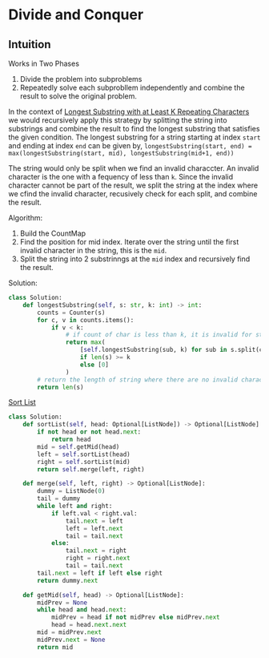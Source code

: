 # Divide and Conquer

## Intuition
Works in Two Phases
1. Divide the problem into subproblems
2. Repeatedly solve each subprobllem independently and combine the result to solve the original problem.

In the context of [Longest Substring with at Least K Repeating Characters](https://leetcode.com/problems/longest-substring-with-at-least-k-repeating-characters/description/) we would recursively apply this strategy by splitting the string into substrings and combine the result to find the longest substring that satisfies the given condition. The longest substring for a string starting at index `start` and ending at index `end` can be given by, 
    `longestSubstring(start, end) = max(longestSubstring(start, mid), longestSubstring(mid+1, end))`

The string would only be split when we find an invalid characcter. An invalid character is the one with a fequency of less than `k`. Since the invalid character cannot be part of the result, we split the string at the index where we cfind the invalid character, recusively check for each split, and combine the result.

Algorithm:
1. Build the CountMap
2. Find the position for mid index. Iterate over the string until the first invalid character in the string, this is the `mid`.
3. Split the string into 2 substrinngs at the `mid` index and recursively find the result.

Solution:
```python
class Solution:
    def longestSubstring(self, s: str, k: int) -> int:
        counts = Counter(s)
        for c, v in counts.items():
            if v < k:
                # if count of char is less than k, it is invalid for string, so divide
                return max(
                    [self.longestSubstring(sub, k) for sub in s.split(c)]
                    if len(s) >= k
                    else [0]
                )
        # return the length of string where there are no invalid characters
        return len(s)
```

[Sort List](https://leetcode.com/problems/sort-list)
```python
class Solution:
    def sortList(self, head: Optional[ListNode]) -> Optional[ListNode]:
        if not head or not head.next:
            return head
        mid = self.getMid(head)
        left = self.sortList(head)
        right = self.sortList(mid)
        return self.merge(left, right)

    def merge(self, left, right) -> Optional[ListNode]:
        dummy = ListNode(0)
        tail = dummy
        while left and right:
            if left.val < right.val:
                tail.next = left
                left = left.next
                tail = tail.next
            else:
                tail.next = right
                right = right.next
                tail = tail.next
        tail.next = left if left else right
        return dummy.next

    def getMid(self, head) -> Optional[ListNode]:
        midPrev = None
        while head and head.next:
            midPrev = head if not midPrev else midPrev.next
            head = head.next.next
        mid = midPrev.next
        midPrev.next = None
        return mid
```
